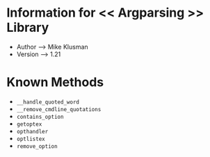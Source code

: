 # Information for << Argparsing >> Library

* Author --> Mike Klusman
* Version --> 1.21

# Known Methods

* `__handle_quoted_word`
* `__remove_cmdline_quotations`
* `contains_option`
* `getoptex`
* `opthandler`
* `optlistex`
* `remove_option`
